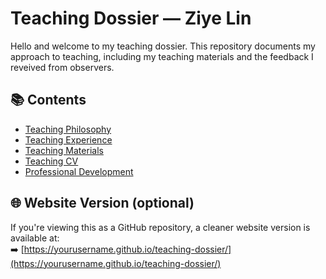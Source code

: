 # Teaching Dossier — Ziye Lin

Hello and welcome to my teaching dossier. This repository documents my approach to teaching, including my teaching materials and the feedback I reveived from observers.

## 📚 Contents

- [Teaching Philosophy](philosophy.md)
- [Teaching Experience](teaching-experience.md)
- [Teaching Materials](./teaching-materials/)
- [Teaching CV](./cv/cv-teaching-ziye-lin-20250606.pdf)
- [Professional Development](development.md)

## 🌐 Website Version (optional)

If you're viewing this as a GitHub repository, a cleaner website version is available at:  
➡️ [https://yourusername.github.io/teaching-dossier/](https://yourusername.github.io/teaching-dossier/)
